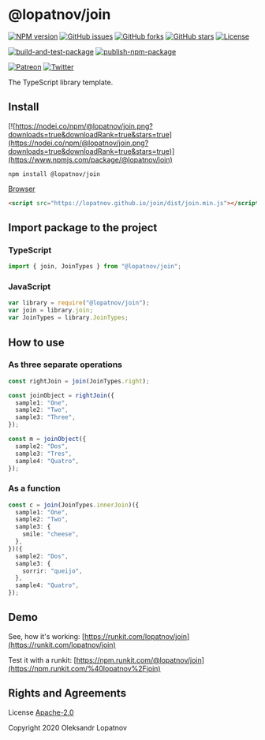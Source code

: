 # @lopatnov/join

[![NPM version](https://badge.fury.io/js/%40lopatnov%2Fjoin.svg)](https://www.npmjs.com/package/@lopatnov/join)
[![GitHub issues](https://img.shields.io/github/issues/lopatnov/join)](https://github.com/lopatnov/join/issues)
[![GitHub forks](https://img.shields.io/github/forks/lopatnov/join)](https://github.com/lopatnov/join/network)
[![GitHub stars](https://img.shields.io/github/stars/lopatnov/join)](https://github.com/lopatnov/join/stargazers)
[![License](https://img.shields.io/github/license/lopatnov/join)](https://github.com/lopatnov/join/blob/master/LICENSE)

[![build-and-test-package](https://github.com/lopatnov/join/workflows/build-and-test-package/badge.svg)](https://github.com/lopatnov/join/tree/master/tests)
[![publish-npm-package](https://github.com/lopatnov/join/workflows/publish-npm-package/badge.svg)](https://github.com/lopatnov/join/releases)

[![Patreon](https://img.shields.io/badge/Donate-Patreon-informational)](https://www.patreon.com/lopatnov)
[![Twitter](https://img.shields.io/twitter/url?url=https%3A%2F%2Fwww.npmjs.com%2Fpackage%2F%40lopatnov%2Fjoin)](https://twitter.com/intent/tweet?text=I%20want%20to%20share%20TypeScript%20library:&url=https%3A%2F%2Fwww.npmjs.com%2Fpackage%2F%40lopatnov%2Fjoin)

The TypeScript library template.

## Install

[![https://nodei.co/npm/@lopatnov/join.png?downloads=true&downloadRank=true&stars=true](https://nodei.co/npm/@lopatnov/join.png?downloads=true&downloadRank=true&stars=true)](https://www.npmjs.com/package/@lopatnov/join)

```shell
npm install @lopatnov/join
```

[Browser](https://lopatnov.github.io/join/dist/join.js)

```html
<script src="https://lopatnov.github.io/join/dist/join.min.js"></script>
```

## Import package to the project

### TypeScript

```typescript
import { join, JoinTypes } from "@lopatnov/join";
```

### JavaScript

```javascript
var library = require("@lopatnov/join");
var join = library.join;
var JoinTypes = library.JoinTypes;
```

## How to use

### As three separate operations

```typescript
const rightJoin = join(JoinTypes.right);

const joinObject = rightJoin({
  sample1: "One",
  sample2: "Two",
  sample3: "Three",
});

const m = joinObject({
  sample2: "Dos",
  sample3: "Tres",
  sample4: "Quatro",
});
```

### As a function

```typescript
const c = join(JoinTypes.innerJoin)({
  sample1: "One",
  sample2: "Two",
  sample3: {
    smile: "cheese",
  },
})({
  sample2: "Dos",
  sample3: {
    sorrir: "queijo",
  },
  sample4: "Quatro",
});
```

## Demo

See, how it's working: [https://runkit.com/lopatnov/join](https://runkit.com/lopatnov/join)

Test it with a runkit: [https://npm.runkit.com/@lopatnov/join](https://npm.runkit.com/%40lopatnov%2Fjoin)

## Rights and Agreements

License [Apache-2.0](https://github.com/lopatnov/join/blob/master/LICENSE)

Copyright 2020 Oleksandr Lopatnov
